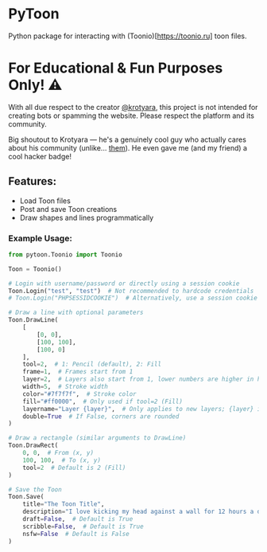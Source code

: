 # PyToon

Python package for interacting with (Toonio)[https://toonio.ru] toon files.

# For Educational & Fun Purposes Only! ⚠️

With all due respect to the creator [@krotyara](https://github.com/kr0tyara), this project is not intended for creating bots or spamming the website. Please respect the platform and its community.

Big shoutout to Krotyara — he's a genuinely cool guy who actually cares about his community (unlike... [them](https://multator.ru)). He even gave me (and my friend) a cool hacker badge! 
## Features:
- Load Toon files
- Post and save Toon creations
- Draw shapes and lines programmatically

### Example Usage:
```python
from pytoon.Toonio import Toonio

Toon = Toonio()

# Login with username/password or directly using a session cookie
Toon.Login("test", "test")  # Not recommended to hardcode credentials
# Toon.Login("PHPSESSIDCOOKIE")  # Alternatively, use a session cookie

# Draw a line with optional parameters
Toon.DrawLine(
    [
        [0, 0],
        [100, 100],
        [100, 0]
    ], 
    tool=2,  # 1: Pencil (default), 2: Fill
    frame=1,  # Frames start from 1
    layer=2,  # Layers also start from 1, lower numbers are higher in hierarchy
    width=5,  # Stroke width
    color="#7f7f7f",  # Stroke color
    fill="#ff0000",  # Only used if tool=2 (Fill)
    layername="Layer {layer}",  # Only applies to new layers; {layer} is replaced with frame number
    double=True  # If False, corners are rounded
)

# Draw a rectangle (similar arguments to DrawLine)
Toon.DrawRect(
    0, 0,  # From (x, y)
    100, 100,  # To (x, y)
    tool=2  # Default is 2 (Fill)
)

# Save the Toon
Toon.Save(
    title="The Toon Title",
    description="I love kicking my head against a wall for 12 hours a day!",  # Optional
    draft=False,  # Default is True
    scribble=False,  # Default is True
    nsfw=False  # Default is False
)
```
